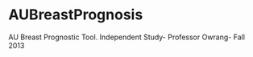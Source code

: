 AUBreastPrognosis
=================

AU Breast Prognostic Tool. Independent Study- Professor Owrang- Fall 2013
